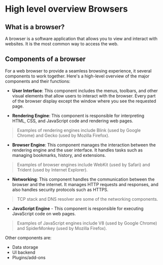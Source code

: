 # High level overview Browsers

## What is a browser?

A browser is a software application that allows you to view and interact with websites. It is the most common way to access the web.

## Components of a browser

For a web browser to provide a seamless browsing experience, it several components to work together. Here's a high-level overview of the major components and their functions:

- **User Interface**: This component includes the menus, toolbars, and other visual elements that allow users to interact with the browser. Every part of the browser display except the window where you see the requested page.

- **Rendering Engine**: This component is responsible for interpreting HTML, CSS, and JavaScript code and rendering web pages. 
> Examples of rendering engines include Blink (used by Google Chrome) and Gecko (used by Mozilla Firefox).

- **Browser Engine**: This component manages the interaction between the rendering engine and the user interface. It handles tasks such as managing bookmarks, history, and extensions. 
> Examples of browser engines include WebKit (used by Safari) and Trident (used by Internet Explorer).

- **Networking**: This component handles the communication between the browser and the internet. It manages HTTP requests and responses, and also handles security protocols such as HTTPS.
> TCP stack and DNS resolver are some of the networking components.

- **JavaScript Engine** - This component is responsible for executing JavaScript code on web pages. 
> Examples of JavaScript engines include V8 (used by Google Chrome) and SpiderMonkey (used by Mozilla Firefox).

Other components are:
- Data storage
- UI backend
- Plugins/add-ons